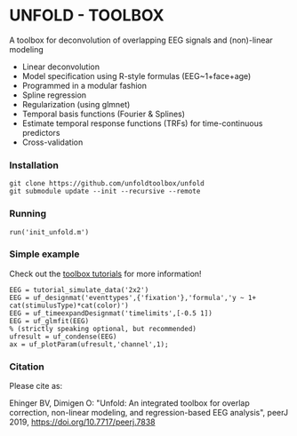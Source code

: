 # UNFOLD - TOOLBOX

A toolbox for deconvolution of overlapping EEG signals and (non)-linear modeling

* Linear deconvolution
* Model specification using R-style formulas (EEG~1+face+age)
* Programmed in a modular fashion
* Spline regression 
* Regularization (using glmnet)
* Temporal basis functions (Fourier & Splines)
* Estimate temporal response functions (TRFs) for time-continuous predictors
* Cross-validation

### Installation
``` 
git clone https://github.com/unfoldtoolbox/unfold
git submodule update --init --recursive --remote
```

### Running
```
run('init_unfold.m')
```


### Simple example
Check out the [toolbox tutorials](https://www.unfoldtoolbox.org/toolboxtutorials.html) for more information!
```
EEG = tutorial_simulate_data('2x2')
EEG = uf_designmat('eventtypes',{'fixation'},'formula','y ~ 1+ cat(stimulusType)*cat(color)')
EEG = uf_timeexpandDesignmat('timelimits',[-0.5 1])
EEG = uf_glmfit(EEG)
% (strictly speaking optional, but recommended)
ufresult = uf_condense(EEG)
ax = uf_plotParam(ufresult,'channel',1);
```

### Citation
Please cite as:

Ehinger BV, Dimigen O: "Unfold: An integrated toolbox for overlap correction, non-linear modeling, and regression-based EEG analysis",  peerJ 2019, https://doi.org/10.7717/peerj.7838
